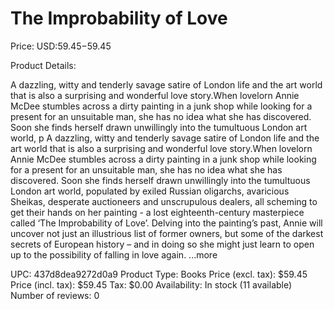 # The Improbability of Love

Price: USD:$59.45-$59.45

Product Details:

A dazzling, witty and tenderly savage satire of London life and the art world that is also a surprising and wonderful love story.When lovelorn Annie McDee stumbles across a dirty painting in a junk shop while looking for a present for an unsuitable man, she has no idea what she has discovered. Soon she finds herself drawn unwillingly into the tumultuous London art world, p A dazzling, witty and tenderly savage satire of London life and the art world that is also a surprising and wonderful love story.When lovelorn Annie McDee stumbles across a dirty painting in a junk shop while looking for a present for an unsuitable man, she has no idea what she has discovered. Soon she finds herself drawn unwillingly into the tumultuous London art world, populated by exiled Russian oligarchs, avaricious Sheikas, desperate auctioneers and unscrupulous dealers, all scheming to get their hands on her painting - a lost eighteenth-century masterpiece called ‘The Improbability of Love’. Delving into the painting’s past, Annie will uncover not just an illustrious list of former owners, but some of the darkest secrets of European history – and in doing so she might just learn to open up to the possibility of falling in love again. ...more

UPC: 437d8dea9272d0a9
Product Type: Books
Price (excl. tax): $59.45
Price (incl. tax): $59.45
Tax: $0.00
Availability: In stock (11 available)
Number of reviews: 0